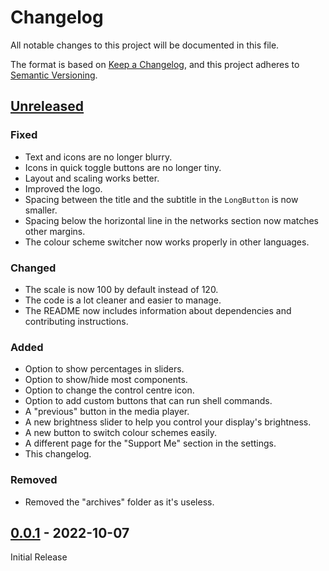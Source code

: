 # Changelog
All notable changes to this project will be documented in this file.

The format is based on [Keep a Changelog](https://keepachangelog.com/en/1.0.0/),
and this project adheres to [Semantic Versioning](https://semver.org/spec/v2.0.0.html).

## [Unreleased]
### Fixed
- Text and icons are no longer blurry.
- Icons in quick toggle buttons are no longer tiny.
- Layout and scaling works better.
- Improved the logo.
- Spacing between the title and the subtitle in the `LongButton` is now smaller.
- Spacing below the horizontal line in the networks section now matches other margins.
- The colour scheme switcher now works properly in other languages.

### Changed
- The scale is now 100 by default instead of 120.
- The code is a lot cleaner and easier to manage.
- The README now includes information about dependencies and contributing instructions.

### Added
- Option to show percentages in sliders.
- Option to show/hide most components.
- Option to change the control centre icon.
- Option to add custom buttons that can run shell commands.
- A "previous" button in the media player.
- A new brightness slider to help you control your display's brightness.
- A new button to switch colour schemes easily.
- A different page for the "Support Me" section in the settings.
- This changelog.

### Removed
- Removed the "archives" folder as it's useless.


## [0.0.1] - 2022-10-07
Initial Release

[Unreleased]: https://github.com/Prayag2/kde_controlcentre/compare/15e251b08e25bfd4034b869747fbcd039d29a8d7...HEAD
[0.0.1]: https://github.com/Prayag2/kde_controlcentre/compare/185d82086af4f3183fe07603fdd96f8168d9f5ae...15e251b08e25bfd4034b869747fbcd039d29a8d7